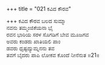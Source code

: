 +++
title = "021 ಕವಿದ ಕೌರವ"

+++
ಕವಿದ ಕೌರವ ಬಲದ ಸುಮ್ಮಾ  
ನವನು ತಮ್ಮಂಜಿಕೆಯನಾ ಭೈ  
ರವನ ಭಾರಿಯ ಸರಳ ಸೊಗಡಿಗೆ ಬೇವ ಮೂಜಗವ  
ಅವರು ಕಂಡರು ಖಾತಿಯಲಿ ಪಾಂ  
ಡವರು ಧೃಷ್ಟದ್ಯುಮ್ನನನು ತವ  
ತವಗೆ ಬೈದರು ಪಾಪಿ ಲೋಕವ ಕೊಂದೆ ನೀನೆನುತ     ॥21॥